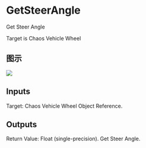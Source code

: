 # GetSteerAngle

Get Steer Angle

Target is Chaos Vehicle Wheel

## 图示

![]($-20221218-19050439.png)

## Inputs

Target: Chaos Vehicle Wheel Object Reference.  

## Outputs

Return Value: Float (single-precision). Get Steer Angle.

